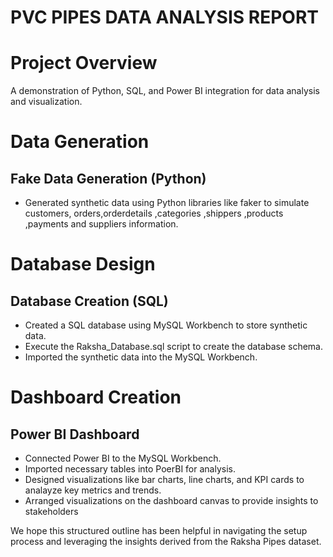 # PVC PIPES DATA ANALYSIS REPORT

# Project Overview
A demonstration of Python, SQL, and Power BI integration for data analysis and visualization.

# Data Generation
## Fake Data Generation (Python)
- Generated synthetic data using Python libraries like faker to simulate customers, orders,orderdetails ,categories ,shippers ,products ,payments and suppliers information.

# Database Design
## Database Creation (SQL)
- Created a SQL database using MySQL Workbench to store synthetic data.
- Execute the Raksha_Database.sql script to create the database schema.
- Imported the synthetic data into the MySQL Workbench. 

# Dashboard Creation
## Power BI Dashboard
- Connected Power BI to the MySQL Workbench.
- Imported necessary tables into PoerBI for analysis.
- Designed visualizations like bar charts, line charts, and KPI cards to analayze key metrics and trends.
- Arranged visualizations on the dashboard canvas to provide insights to stakeholders
  
We hope this structured outline has been helpful in navigating the setup process and leveraging the insights derived from the Raksha Pipes dataset.
